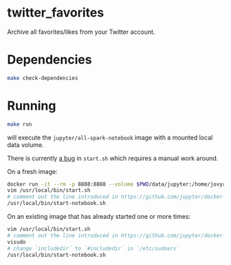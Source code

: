# twitter_favorites

Archive all favorites/likes from your Twitter account.

# Dependencies

```bash
make check-dependencies
```

# Running

```bash
make run
```

will execute the `jupyter/all-spark-notebook` image with a mounted local data volume.

There is currently [a bug](https://github.com/jupyter/docker-stacks/issues/400) in `start.sh` which requires a manual work around.

On a fresh image:

```bash
docker run -it --rm -p 8888:8888 --volume $PWD/data/jupyter:/home/jovyan/work -e GRANT_SUDO=yes --user root jupyter/all-spark-notebook /bin/bash
vim /usr/local/bin/start.sh
# comment out the line introduced in https://github.com/jupyter/docker-stacks/commit/4947f58181ff3c6747e9697b57830895a90c6cbd
/usr/local/bin/start-notebook.sh
```

On an existing image that has already started one or more times: 

```bash
vim /usr/local/bin/start.sh
# comment out the line introduced in https://github.com/jupyter/docker-stacks/commit/4947f58181ff3c6747e9697b57830895a90c6cbd
visudo
# change `includedir` to `#includedir` in `/etc/sudoers`
/usr/local/bin/start-notebook.sh
```